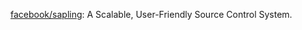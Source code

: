 


[facebook/sapling](https://github.com/facebook/sapling): A Scalable, User-Friendly Source Control System.






